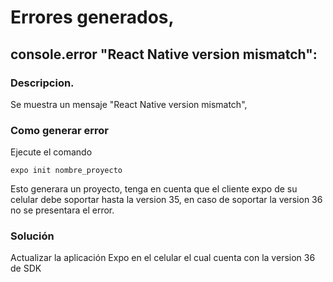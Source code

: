 # Errores generados, 

## console.error "React Native version mismatch":

### Descripcion.
Se muestra un mensaje "React Native version mismatch", 
### Como generar error
Ejecute el comando
	
	expo init nombre_proyecto

Esto generara un proyecto, tenga en cuenta que el cliente expo de su celular debe soportar hasta la version 35, en caso de soportar la version 36 no se presentara el error.	

### Solución 
Actualizar la aplicación Expo en el celular el cual cuenta con la version 36 de SDK


